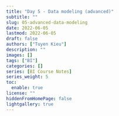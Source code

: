 ```yaml
---
title: "Day 5 - Data modeling (advanced)"
subtitle: ""
slug: 05-advanced-data-modeling
date: 2022-06-05
lastmod: 2022-06-05
draft: false
authors: ["Tuyen Kieu"]
description: ""
images: []
tags: ["BI"]
categories: []
series: [BI Course Notes]
series_weight: 5
toc:
  enable: true
license: ""
hiddenFromHomePage: false
lightgallery: true
---
```


<!--more-->
